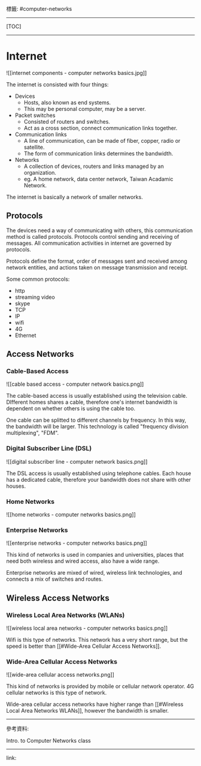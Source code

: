 標籤: #computer-networks

---

[TOC]

---

# Internet

![[internet components - computer networks basics.jpg]]

The internet is consisted with four things:

- Devices
	- Hosts, also known as end systems.
	- This may be personal computer, may be a server.
- Packet switches
	- Consisted of routers and switches.
	- Act as a cross section, connect communication links together.
- Communication links
	- A line of communication, can be made of fiber, copper, radio or satellite.
	- The form of communication links determines the bandwidth.
- Networks
	- A collection of devices, routers and links managed by an organization.
	- eg. A home network, data center network, Taiwan Acadamic Network.

The internet is basically a network of smaller networks.

## Protocols

The devices need a way of communicating with others, this communication method is called protocols. Protocols control sending and receiving of messages. All communication activities in internet are governed by protocols.

Protocols define the format, order of messages sent and received among network entities, and actions taken on message transmission and receipt.

Some common protocols:

- http
- streaming video
- skype
- TCP
- IP
- wifi
- 4G
- Ethernet

## Access Networks

### Cable-Based Access

![[cable based access - computer network basics.png]]

The cable-based access is usually established using the television cable. DIfferent homes shares a cable, therefore one's internet bandwidth is dependent on whether others is using the cable too.

One cable can be splitted to different channels by frequency. In this way, the bandwidth will be larger. This technology is called "frequency division multiplexing", "FDM".

### Digital Subscriber Line (DSL)

![[digital subscriber line - computer network basics.png]]

The DSL access is usually established using telephone cables. Each house has a dedicated cable, therefore your bandwidth does not share with other houses.

### Home Networks

![[home networks - computer networks basics.png]]

### Enterprise Networks

![[enterprise networks - computer networks basics.png]]

This kind of networks is used in companies and universities, places that need both wireless and wired access, also have a wide range.

Enterprise networks are mixed of wired, wireless link technologies, and connects a mix of switches and routes.

## Wireless Access Networks

### Wireless Local Area Networks (WLANs)

![[wireless local area networks - computer networks basics.png]]

Wifi is this type of networks. This network has a very short range, but the speed is better than [[#Wide-Area Cellular Access Networks]].

### Wide-Area Cellular Access Networks

![[wide-area cellular access networks.png]]

This kind of networks is provided by mobile or cellular network operator. 4G cellular networks is this type of network.

Wide-area cellular access networks have higher range than [[#Wireless Local Area Networks WLANs]], however the bandwidth is smaller.

---

參考資料:

Intro. to Computer Networks class

---

link:

